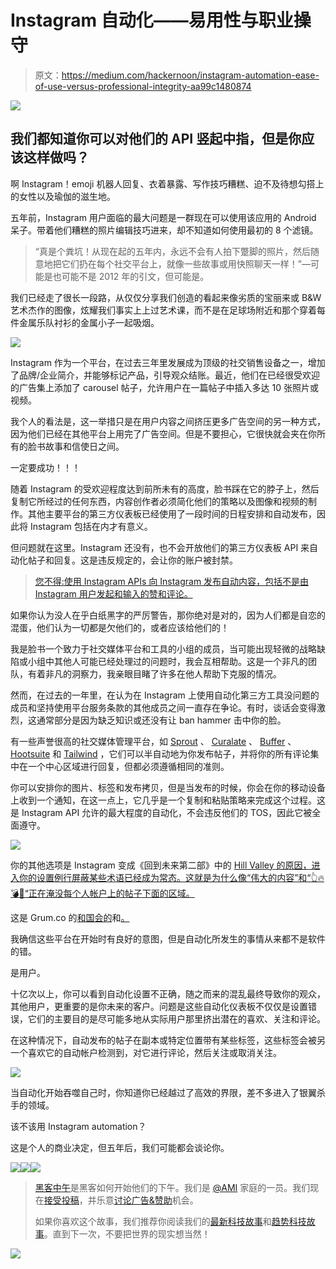 # Instagram 自动化——易用性与职业操守

> 原文：<https://medium.com/hackernoon/instagram-automation-ease-of-use-versus-professional-integrity-aa99c1480874>

![](img/be292b786eea6f54eb825a8b02965254.png)

## 我们都知道你可以对他们的 API 竖起中指，但是你应该这样做吗？

啊 Instagram！emoji 机器人回复、衣着暴露、写作技巧糟糕、迫不及待想勾搭上的女性以及瑜伽的滋生地。

五年前，Instagram 用户面临的最大问题是一群现在可以使用该应用的 Android 呆子。带着他们糟糕的照片编辑技巧进来，却不知道如何使用最初的 8 个滤镜。

> “真是个粪坑！从现在起的五年内，永远不会有人拍下蹩脚的照片，然后随意地把它们扔在每个社交平台上，就像一些故事或用快照聊天一样！”—可能是也可能不是 2012 年的引文，但可能是。

我们已经走了很长一段路，从仅仅分享我们创造的看起来像劣质的宝丽来或 B&W 艺术杰作的图像，炫耀我们事实上上过艺术课，而不是在足球场附近和那个穿着每件金属乐队衬衫的金属小子一起吸烟。

![](img/d9918de5c8fd44ec69b12bb0464556e9.png)

Instagram 作为一个平台，在过去三年里发展成为顶级的社交销售设备之一，增加了品牌/企业简介，并能够标记产品，引导观众结账。最近，他们在已经很受欢迎的广告集上添加了 carousel 帖子，允许用户在一篇帖子中插入多达 10 张照片或视频。

我个人的看法是，这一举措只是在用户内容之间挤压更多广告空间的另一种方式，因为他们已经在其他平台上用完了广告空间。但是不要担心，它很快就会夹在你所有的脸书故事和信使日之间。

一定要成功！！！

随着 Instagram 的受欢迎程度达到前所未有的高度，脸书踩在它的脖子上，然后复制它所经过的任何东西，内容创作者必须简化他们的策略以及图像和视频的制作。其他主要平台的第三方仪表板已经使用了一段时间的日程安排和自动发布，因此将 Instagram 包括在内才有意义。

但问题就在这里。Instagram 还没有，也不会开放他们的第三方仪表板 API 来自动化帖子和回复。这是违反规定的，会让你的账户被封禁。

> [您不得:使用 Instagram APIs 向 Instagram 发布自动内容，包括不是由 Instagram 用户发起和输入的赞和评论。](https://help.instagram.com/325135857663734/?helpref=hc_fnav)

如果你认为没人在乎白纸黑字的严厉警告，那你绝对是对的，因为人们都是自恋的混蛋，他们认为一切都是欠他们的，或者应该给他们的！

我是脸书一个致力于社交媒体平台和工具的小组的成员，当可能出现轻微的战略缺陷或小组中其他人可能已经处理过的问题时，我会互相帮助。这是一个非凡的团队，有着非凡的洞察力，我亲眼目睹了许多在他人帮助下克服的情况。

然而，在过去的一年里，在认为在 Instagram 上使用自动化第三方工具没问题的成员和坚持使用平台服务条款的其他成员之间一直存在争论。有时，谈话会变得激烈，这通常部分是因为缺乏知识或还没有让 ban hammer 击中你的脸。

有一些声誉很高的社交媒体管理平台，如 [Sprout](http://sproutsocial.com/) 、 [Curalate](https://www.curalate.com/) 、 [Buffer](http://buffer.com) 、 [Hootsuite](http://hootsuite.com) 和 [Tailwind](http://tailwindapp.com) ，它们可以半自动地为你发布帖子，并将你的所有评论集中在一个中心区域进行回复，但都必须遵循相同的准则。

你可以安排你的图片、标签和发布拷贝，但是当发布的时候，你会在你的移动设备上收到一个通知，在这一点上，它几乎是一个复制和粘贴策略来完成这个过程。这是 Instagram API 允许的最大程度的自动化，不会违反他们的 TOS，因此它被全面遵守。

![](img/e1681189e6858b4c8178fd30ad66318c.png)

你的其他选项是 Instagram 变成《回到未来第二部》中的 [Hill Valley 的原因，进入你的设置例行屏蔽某些术语已经成为常态。这就是为什么像“伟大的内容”和“👆🔥💣💯“正在淹没每个人帐户上的帖子下面的区域。](https://youtu.be/1Cq8oezbTh4)

这是 Grum.co 的[和国会的](http://grum.co)和[。](http://instagress.com)

我确信这些平台在开始时有良好的意图，但是自动化所发生的事情从来都不是软件的错。

是用户。

十亿次以上，你可以看到自动化设置不正确，随之而来的混乱最终导致你的观众，其他用户，更重要的是你未来的客户。问题是这些自动化仪表板不仅仅是设置错误，它们的主要目的是尽可能多地从实际用户那里挤出潜在的喜欢、关注和评论。

在这种情况下，自动发布的帖子在副本或特定位置带有某些标签，这些标签会被另一个喜欢它的自动帐户检测到，对它进行评论，然后关注或取消关注。

![](img/8314e23d48669dbb3e97abc7dcafe44c.png)

当自动化开始吞噬自己时，你知道你已经越过了高效的界限，差不多进入了银翼杀手的领域。

该不该用 Instagram automation？

这是个人的商业决定，但五年后，我们可能都会谈论你。

[![](img/50ef4044ecd4e250b5d50f368b775d38.png)](http://bit.ly/HackernoonFB)[![](img/979d9a46439d5aebbdcdca574e21dc81.png)](https://goo.gl/k7XYbx)[![](img/2930ba6bd2c12218fdbbf7e02c8746ff.png)](https://goo.gl/4ofytp)

> [黑客中午](http://bit.ly/Hackernoon)是黑客如何开始他们的下午。我们是 [@AMI](http://bit.ly/atAMIatAMI) 家庭的一员。我们现在[接受投稿](http://bit.ly/hackernoonsubmission)，并乐意[讨论广告&赞助](mailto:partners@amipublications.com)机会。
> 
> 如果你喜欢这个故事，我们推荐你阅读我们的[最新科技故事](http://bit.ly/hackernoonlatestt)和[趋势科技故事](https://hackernoon.com/trending)。直到下一次，不要把世界的现实想当然！

![](img/be0ca55ba73a573dce11effb2ee80d56.png)